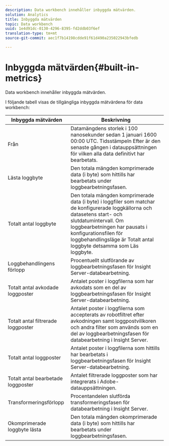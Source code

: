 ```yaml
---
description: Data workbench innehåller inbyggda mätvärden.
solution: Analytics
title: Inbyggda mätvärden
topic: Data workbench
uuid: 1e4d91dc-0130-4296-8395-fd2ddb03f6ef
translation-type: tm+mt
source-git-commit: aec1f7b14198cdde91f61d490a235022943bfedb

---
```



# Inbyggda mätvärden{#built-in-metrics}

Data workbench innehåller inbyggda mätvärden.

I följande tabell visas de tillgängliga inbyggda mätvärdena för data workbench:

| Inbyggda mätvärden | Beskrivning |
|---|---|
| Från | Datamängdens storlek i 100 nanosekunder sedan 1 januari 1600 00:00 UTC. Tidsstämpeln Efter är den senaste gången i datauppsättningen för vilken alla data definitivt har bearbetats. |
| Lästa loggbyte | Den totala mängden komprimerade data (i byte) som hittills har bearbetats under loggbearbetningsfasen. |
| Totalt antal loggbyte | Den totala mängden komprimerade data (i byte) i loggfiler som matchar de konfigurerade loggkällorna och datasetens start- och slutdatumintervall. Om loggbearbetningen har pausats i konfigurationsfilen för loggbehandlingsläge är Totalt antal loggbyte detsamma som Läs loggbyte. |
| Loggbehandlingens förlopp | Procentuellt slutförande av loggbearbetningsfasen för Insight Server-databearbetning. |
| Totalt antal avkodade loggposter | Antalet poster i loggfilerna som har avkodats som en del av loggbearbetningsfasen för Insight Server-databearbetning. |
| Totalt antal filtrerade loggposter | Antalet poster i loggfilerna som accepterats av robotfiltret efter avkodningen samt loggpostvillkoren och andra filter som används som en del av loggbearbetningsfasen för databearbetning i Insight Server. |
| Totalt antal loggposter | Antalet poster i loggfilerna som hittills har bearbetats i loggbearbetningsfasen för Insight Server-databearbetning. |
| Totalt antal bearbetade loggposter | Antalet filtrerade loggposter som har integrerats i Adobe-datauppsättningen. |
| Transformeringsförlopp | Procentandelen slutförda transformeringsfasen för databearbetning i Insight Server. |
| Okomprimerade loggbyte lästa | Den totala mängden okomprimerade data (i byte) som hittills har bearbetats under loggbearbetningsfasen. |

